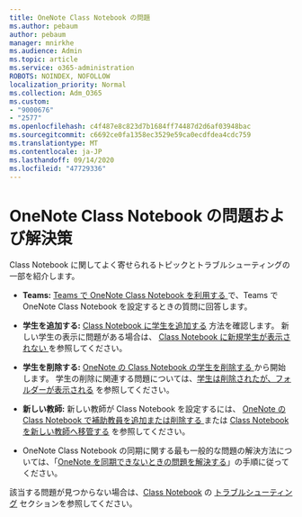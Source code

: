 ```yaml
---
title: OneNote Class Notebook の問題
ms.author: pebaum
author: pebaum
manager: mnirkhe
ms.audience: Admin
ms.topic: article
ms.service: o365-administration
ROBOTS: NOINDEX, NOFOLLOW
localization_priority: Normal
ms.collection: Adm_O365
ms.custom:
- "9000676"
- "2577"
ms.openlocfilehash: c4f487e8c823d7b1684ff74487d2d6af03948bac
ms.sourcegitcommit: c6692ce0fa1358ec3529e59ca0ecdfdea4cdc759
ms.translationtype: MT
ms.contentlocale: ja-JP
ms.lasthandoff: 09/14/2020
ms.locfileid: "47729336"
---
```

# <a name="onenote-class-notebook-issues-and-resolutions"></a>OneNote Class Notebook の問題および解決策

Class Notebook に関してよく寄せられるトピックとトラブルシューティングの一部を紹介します。

- **Teams:** [Teams で OneNote Class Notebook を利用する ](https://support.office.com/article/bd77f11f-27cd-4d41-bfbd-2b11799f1440) で、Teams で OneNote Class Notebook を設定するときの質問に回答します。

- **学生を追加する:** [Class Notebook に学生を追加する](https://support.office.com/article/149882af-506a-4689-9fee-39309b97aae8) 方法を確認します。 新しい学生の表示に問題がある場合は、 [Class Notebook に新規学生が表示されない ](https://support.office.com/article/4da02c45-b435-4af1-921b-51b8ee40e1c9) を参照してください。

- **学生を削除する:** [OneNote の Class Notebook の学生を削除する ](https://support.office.com/article/86dcf019-408f-4de8-8055-eb61f1578c3c) から開始します。 学生の削除に関連する問題については、[学生は削除されたが、フォルダーが表示される](https://support.office.com/article/0ed81eaa-c14a-436f-bb6f-ce95f130cc71) を参照してください。

- **新しい教師:** 新しい教師が Class Notebook を設定するには、 [OneNote の Class Notebook で補助教員を追加または削除する ](https://support.office.com/article/fdcb870b-49a7-4a14-9ea6-d817f88026f8) または [Class Notebook を新しい教師へ移管する](https://support.office.com/article/84ef5d4a-0eec-4d5b-bc22-1317bc3b9027) を参照してください。

- OneNote Class Notebook の同期に関する最も一般的な問題の解決方法については、「[OneNote を同期できないときの問題を解決する](https://support.office.com/article/Fix-issues-when-you-can-t-sync-OneNote-299495ef-66d1-448f-90c1-b785a6968d45)」の手順に従ってください。

該当する問題が見つからない場合は、[Class Notebook](https://support.office.com/article/class-notebook-ee70aff9-52e8-449f-be6a-7cbc1d65eaea) の [トラブルシューティング](https://support.office.com/article/class-notebook-ee70aff9-52e8-449f-be6a-7cbc1d65eaea#ID0EAABAAA=Manage&ID0EABAAA=Troubleshoot) セクションを参照してください。 


